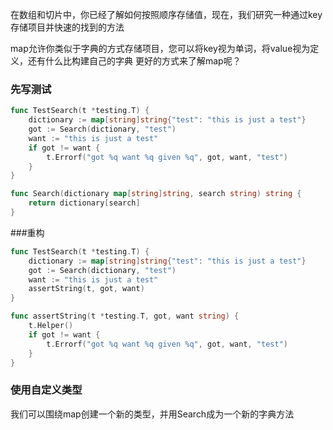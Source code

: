 在数组和切片中，你已经了解如何按照顺序存储值，现在，我们研究一种通过key存储项目并快速的找到的方法

map允许你类似于字典的方式存储项目，您可以将key视为单词，将value视为定义，还有什么比构建自己的字典
更好的方式来了解map呢？

### 先写测试

```go
func TestSearch(t *testing.T) {
	dictionary := map[string]string{"test": "this is just a test"}
	got := Search(dictionary, "test")
	want := "this is just a test"
	if got != want {
		t.Errorf("got %q want %q given %q", got, want, "test")
	}
}
```

```go
func Search(dictionary map[string]string, search string) string {
	return dictionary[search]
}
```

###重构
```go
func TestSearch(t *testing.T) {
	dictionary := map[string]string{"test": "this is just a test"}
	got := Search(dictionary, "test")
	want := "this is just a test"
	assertString(t, got, want)
}

func assertString(t *testing.T, got, want string) {
	t.Helper()
	if got != want {
		t.Errorf("got %q want %q given %q", got, want, "test")
	}
}

```

### 使用自定义类型
我们可以围绕map创建一个新的类型，并用Search成为一个新的字典方法

